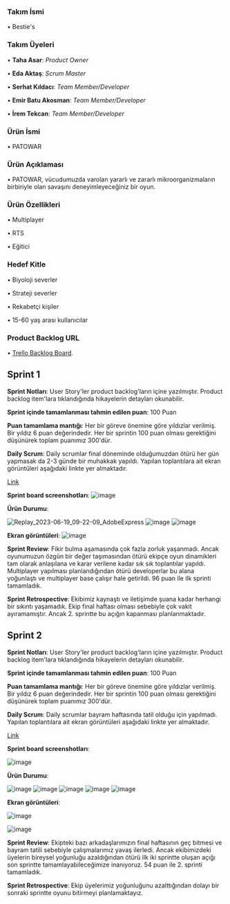 ### Takım İsmi
• Bestie's

### Takım Üyeleri
• **Taha Asar**: *Product Owner*

• **Eda Aktaş**: *Scrum Master*

• **Serhat Kıldacı**: *Team Member/Developer*

• **Emir Batu Akosman**: *Team Member/Developer*

• **İrem Tekcan**: *Team Member/Developer*

### Ürün İsmi
• PATOWAR

### Ürün Açıklaması
• PATOWAR, vücudumuzda varolan yararlı ve zararlı mikroorganizmaların birbiriyle olan savaşını deneyimleyeceğiniz bir oyun.

### Ürün Özellikleri
• Multiplayer

• RTS

• Eğitici

### Hedef Kitle
• Biyoloji severler

• Strateji severler

• Rekabetçi kişiler

• 15-60 yaş arası kullanıcılar

### Product Backlog URL
• [Trello Backlog Board](https://trello.com/invite/b/w0ZU2VgF/ATTI9abfdcd6e096e84e8701551700e78532747DB7E3/product-backlog).

## Sprint 1
**Sprint Notları**:  User Story'ler product backlog'ların içine yazılmıştır. Product backlog item'lara tıklandığında hikayelerin detayları okunabilir. 

**Sprint içinde tamamlanması tahmin edilen puan**: 100 Puan

**Puan tamamlama mantığı**: Her bir göreve önemine göre yıldızlar verilmiş. Bir yıldız 6 puan değerindedir. Her bir sprintin 100 puan olması gerektiğini düşünürek toplam puanımız 300'dür.

**Daily Scrum**: Daily scrumlar final döneminde olduğumuzdan ötürü her gün yapmasak da 2-3 günde bir muhakkak yapıldı. Yapılan toplantılara ait ekran görüntüleri aşağıdaki linkte yer almaktadır.

[Link](https://docs.google.com/document/d/1nWqjy8pCMN9zjJdEOUI6qjtkbfp0CryeAvcoe2r9thQ/edit?usp=sharing)

**Sprint board screenshotları**:
![image](https://github.com/tahasar/Besties/assets/119886364/6f750814-56ed-43d3-823e-46b91cccd83d)


**Ürün Durumu**: 

![Replay_2023-06-19_09-22-09_AdobeExpress](https://github.com/tahasar/Besties/assets/119886364/2e9f87d6-9332-41d7-889e-856b9adaa582)
![image](https://github.com/tahasar/Besties/assets/119886364/d849b032-4ea8-4c38-b507-3cb563ad3fd7)
![image](https://github.com/tahasar/Besties/assets/119886364/973a5dd3-527c-4c19-8ba1-54bb3eee7958)


**Ekran görüntüleri**: 
![image](https://github.com/tahasar/Besties/assets/119886364/1887af0f-03ae-4b3b-ba74-0f44ee450ae7)

**Sprint Review**: Fikir bulma aşamasında çok fazla zorluk yaşanmadı. Ancak oyunumuzun özgün bir değer taşımasından ötürü ekipçe oyun dinamikleri tam olarak anlaşılana ve karar verilene kadar sık sık toplantılar yapıldı. Multiplayer yapılması planlandığından ötürü developerlar bu alana yoğunlaştı ve multiplayer base çalışır hale getirildi. 96 puan ile ilk sprinti tamamladık.

**Sprint Retrospective**: Ekibimiz kaynaştı ve iletişimde şuana kadar herhangi bir sıkıntı yaşamadık. Ekip final haftası olması sebebiyle çok vakit ayıramamıştır. Ancak 2. sprintte bu açığın kapanması planlanmaktadır.

## Sprint 2
**Sprint Notları**:  User Story'ler product backlog'ların içine yazılmıştır. Product backlog item'lara tıklandığında hikayelerin detayları okunabilir. 

**Sprint içinde tamamlanması tahmin edilen puan**: 100 Puan

**Puan tamamlama mantığı**: Her bir göreve önemine göre yıldızlar verilmiş. Bir yıldız 6 puan değerindedir. Her bir sprintin 100 puan olması gerektiğini düşünürek toplam puanımız 300'dür.

**Daily Scrum**: Daily scrumlar bayram haftasında tatil olduğu için yapılmadı. Yapılan toplantılara ait ekran görüntüleri aşağıdaki linkte yer almaktadır.

[Link](https://docs.google.com/document/d/1nWqjy8pCMN9zjJdEOUI6qjtkbfp0CryeAvcoe2r9thQ/edit?usp=sharing)

**Sprint board screenshotları**:

![image](https://github.com/tahasar/Besties/assets/119886364/3746833a-40b5-457c-9a8a-49e3fd4baac4)


**Ürün Durumu**: 

![image](https://github.com/tahasar/Besties/assets/119886364/139af24f-bb2f-4482-b5f6-b75c6ba303aa)
![image](https://github.com/tahasar/Besties/assets/119886364/4df219f5-ef71-42ae-be60-8364bdabe646)
![image](https://github.com/tahasar/Besties/assets/119886364/8c3853ec-7005-4d52-b096-d9682bb2b925)
![image](https://github.com/tahasar/Besties/assets/119886364/5a8e8e0f-a125-411d-a3bc-b348e27b6570)
![image](https://github.com/tahasar/Besties/assets/119886364/830b59ea-0f13-47b7-86ed-25d99246e209)




**Ekran görüntüleri**: 

![image](https://github.com/tahasar/Besties/assets/119886364/9d8089bd-db6b-46bf-ac9c-d3a2a724402f)

![image](https://github.com/tahasar/Besties/assets/119886364/03b51dd3-c62c-4ffe-9604-f83de1178138)

**Sprint Review**: Ekipteki bazı arkadaşlarımızın final haftasının geç bitmesi ve bayram tatili sebebiyle çalışmalarımız yavaş ilerledi. Ancak ekibimizdeki üyelerin bireysel yoğunluğu azaldığından ötürü ilk iki sprintte oluşan açığı son sprintte tamamlayabileceğimize inanıyoruz. 54 puan ile 2. sprinti tamamladık.

**Sprint Retrospective**: Ekip üyelerimiz yoğunluğunu azalttığından dolayı bir sonraki sprintte oyunu bitirmeyi planlamaktayız.
